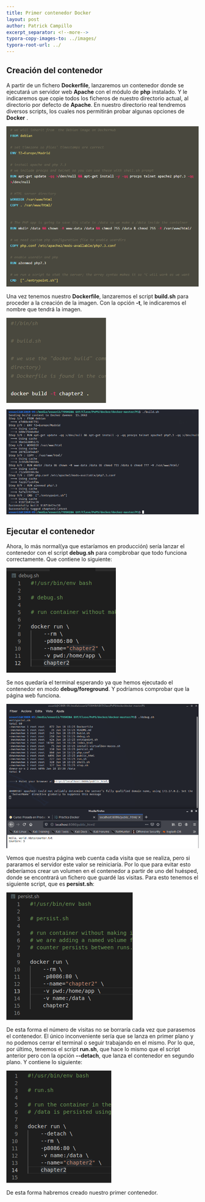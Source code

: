 ```yaml
---
title: Primer contenedor Docker
layout: post
author: Patrick Campillo
excerpt_separator: <!--more-->
typora-copy-images-to: ../images/
typora-root-url: ../
---
```


## Creación del contenedor

A partir de un fichero **Dockerfile**, lanzaremos un contenedor donde se ejecutará un servidor web **Apache** con el módulo de **php** instalado. Y le indicaremos que copie todos los ficheros de nuestro directorio actual, al directorio por defecto de **Apache**. En nuestro directorio real tendremos diversos scripts, los cuales nos permitirán probar algunas opciones de **Docker** .

![](/images/practicadocker/dockerfile.PNG)

 Una vez tenemos nuestro **Dockerfile**, lanzaremos el script **build.sh** para proceder a la creación de la imagen. Con la opción **-t**, le indicaremos el nombre que tendrá la imagen.

![](/images/practicadocker/build.PNG)

![](/images/practicadocker/2.png)





## Ejecutar el contenedor

Ahora, lo más normal(ya que estaríamos en producción) sería lanzar el contenedor con el script **debug.sh** para compbrobar que todo funciona correctamente. Que contiene lo siguiente:

![](/images/practicadocker/7.png)

Se nos quedaría el terminal esperando ya que hemos ejecutado el contenedor en modo **debug/foreground**. Y podríamos comprobar que la página web funciona.

![](/images/practicadocker/3.png)

Vemos que nuestra página web cuenta cada visita que se realiza, pero si pararamos el servidor este valor se reiniciaría. Por lo que para evitar esto deberíamos crear un volumen en el contenedor a partir de uno del huésped, donde se encontrará un fichero que guardé las visitas. Para esto tenemos el siguiente script, que es **persist.sh**:

![](/images/practicadocker/5.png)

De esta forma el número de visitas no se borraría cada vez que parasemos el contenedor. El único inconveniente sería que se lanza en primer plano y no podemos cerrar el terminal o seguir trabajando en el mismo. Por lo que, por último, tenemos el script **run.sh**, que hace lo mismo que el script anterior pero con la opción **--detach**, que lanza el contenedor en segundo plano. Y contiene lo siguiente:

![](/images/practicadocker/6.png)

De esta forma habremos creado nuestro primer contenedor.